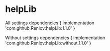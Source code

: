 # helpLib

All settings
dependencies {
	        implementation 'com.github.Renlov:helpLib:1.1.0'
	}
  
Without settings
dependencies {
	        implementation 'com.github.Renlov:helpLib:without.1.1.0'
	}
